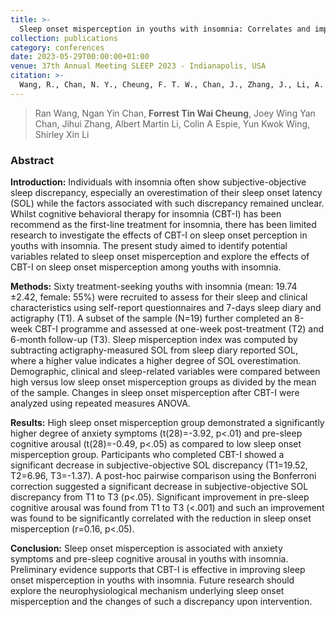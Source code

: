```yaml
---
title: >-
  Sleep onset misperception in youths with insomnia: Correlates and implications for treatment
collection: publications
category: conferences
date: 2023-05-29T00:00:00+01:00
venue: 37th Annual Meeting SLEEP 2023 - Indianapolis, USA
citation: >-
  Wang, R., Chan, N. Y., Cheung, F. T. W., Chan, J., Zhang, J., Li, A. M., ... & Li, S. X. (2023). Sleep onset misperception in youths with insomnia: Correlates and implications for treatment. Sleep, 46(Supplement_1), A186-A186.
---
```

> Ran Wang, Ngan Yin Chan, **Forrest Tin Wai Cheung**, Joey Wing Yan Chan, Jihui Zhang, Albert Martin Li, Colin A Espie, Yun Kwok Wing, Shirley Xin Li

### Abstract

**Introduction:** Individuals with insomnia often show subjective-objective sleep discrepancy, especially an overestimation of their sleep onset latency (SOL) while the factors associated with such discrepancy remained unclear. Whilst cognitive behavioral therapy for insomnia (CBT-I) has been recommend as the first-line treatment for insomnia, there has been limited research to investigate the effects of CBT-I on sleep onset perception in youths with insomnia. The present study aimed to identify potential variables related to sleep onset misperception and explore the effects of CBT-I on sleep onset misperception among youths with insomnia.

**Methods:** Sixty treatment-seeking youths with insomnia (mean: 19.74 ±2.42, female: 55%) were recruited to assess for their sleep and clinical characteristics using self-report questionnaires and 7-days sleep diary and actigraphy (T1). A subset of the sample (N=19) further completed an 8-week CBT-I programme and assessed at one-week post-treatment (T2) and 6-month follow-up (T3). Sleep misperception index was computed by subtracting actigraphy-measured SOL from sleep diary reported SOL, where a higher value indicates a higher degree of SOL overestimation. Demographic, clinical and sleep-related variables were compared between high versus low sleep onset misperception groups as divided by the mean of the sample. Changes in sleep onset misperception after CBT-I were analyzed using repeated measures ANOVA.

**Results:** High sleep onset misperception group demonstrated a significantly higher degree of anxiety symptoms (t(28)=-3.92, p<.01) and pre-sleep cognitive arousal (t(28)=-0.49, p<.05) as compared to low sleep onset misperception group. Participants who completed CBT-I showed a significant decrease in subjective-objective SOL discrepancy (T1=19.52, T2=6.96, T3=-1.37). A post-hoc pairwise comparison using the Bonferroni correction suggested a significant decrease in subjective-objective SOL discrepancy from T1 to T3 (p<.05). Significant improvement in pre-sleep cognitive arousal was found from T1 to T3 (<.001) and such an improvement was found to be significantly correlated with the reduction in sleep onset misperception (r=0.16, p<.05).

**Conclusion:** Sleep onset misperception is associated with anxiety symptoms and pre-sleep cognitive arousal in youths with insomnia. Preliminary evidence supports that CBT-I is effective in improving sleep onset misperception in youths with insomnia. Future research should explore the neurophysiological mechanism underlying sleep onset misperception and the changes of such a discrepancy upon intervention.